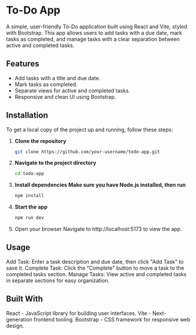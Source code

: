 # To-Do App

A simple, user-friendly To-Do application built using React and Vite, styled with Bootstrap. This app allows users to add tasks with a due date, mark tasks as completed, and manage tasks with a clear separation between active and completed tasks.

## Features

- Add tasks with a title and due date.
- Mark tasks as completed.
- Separate views for active and completed tasks.
- Responsive and clean UI using Bootstrap.

## Installation

To get a local copy of the project up and running, follow these steps:

1. **Clone the repository**
   ```bash
   git clone https://github.com/your-username/todo-app.git

2. **Navigate to the project directory**
   ```bash
   cd todo-app
   
3. **Install dependencies Make sure you have Node.js installed, then run**
   ```bash
   npm install
   
4. **Start the app**
   ```bash
   npm run dev
   
5. Open your browser Navigate to http://localhost:5173 to view the app.

## Usage
Add Task: Enter a task description and due date, then click "Add Task" to save it.
Complete Task: Click the "Complete" button to move a task to the completed tasks section.
Manage Tasks: View active and completed tasks in separate sections for easy organization.

## Built With
React - JavaScript library for building user interfaces.
Vite - Next-generation frontend tooling.
Bootstrap - CSS framework for responsive web design.
